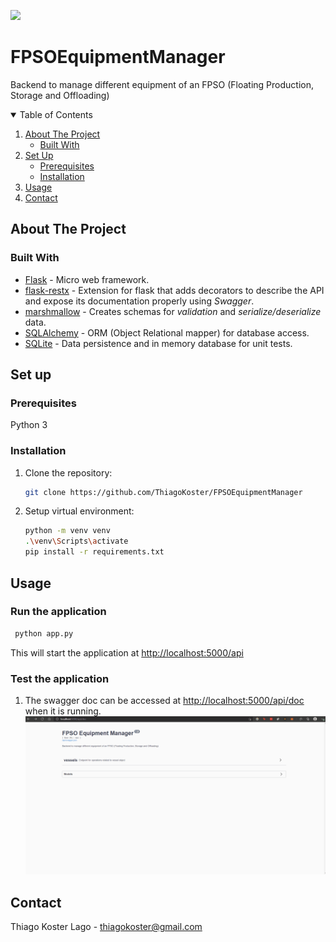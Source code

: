 ![](https://github.com/ThiagoKoster/FPSOEquipmentManager/workflows/Project%20Tests/badge.svg)
# FPSOEquipmentManager 

Backend to manage different equipment of an FPSO (Floating Production, Storage and Offloading)

<!-- TABLE OF CONTENTS -->
<details open="open">
  <summary>Table of Contents</summary>
  <ol>
    <li>
      <a href="#about-the-project">About The Project</a>
      <ul>
        <li><a href="#built-with">Built With</a></li>
      </ul>
    </li>
    <li>
      <a href="#set-up">Set Up</a>
      <ul>
        <li><a href="#prerequisites">Prerequisites</a></li>
        <li><a href="#installation">Installation</a></li>
      </ul>
    </li>
    <li><a href="#usage">Usage</a></li>
    <li><a href="#contact">Contact</a></li>
  </ol>
</details>

<!-- ABOUT THE PROJECT -->
## About The Project

### Built With
* [Flask](https://palletsprojects.com/p/flask/) - Micro web framework.
* [flask-restx](https://github.com/python-restx/flask-restx) - Extension for flask that adds decorators to describe the 
  API and expose its documentation properly using *Swagger*. 
* [marshmallow](https://marshmallow.readthedocs.io/en/stable/) - Creates schemas for *validation* and *serialize/deserialize* data.
* [SQLAlchemy](https://www.sqlalchemy.org/) - ORM (Object Relational mapper) for database access.
* [SQLite](https://sqlite.org/index.html) - Data persistence and in memory database for unit tests. 




<!-- SET UP -->
## Set up
### Prerequisites
Python 3

### Installation
1. Clone the repository:
    ```sh
    git clone https://github.com/ThiagoKoster/FPSOEquipmentManager
    ```
2. Setup virtual environment:
    ```sh
    python -m venv venv
    .\venv\Scripts\activate
    pip install -r requirements.txt
    ```
## Usage
### Run the application
```sh
 python app.py
```
This will start the application at <http://localhost:5000/api>

### Test the application
1. The swagger doc can be accessed at <http://localhost:5000/api/doc> when it is running.
![alt text](docs/resources/swagger-usage.gif)
   
<!-- CONTACT -->
## Contact
Thiago Koster Lago - thiagokoster@gmail.com


